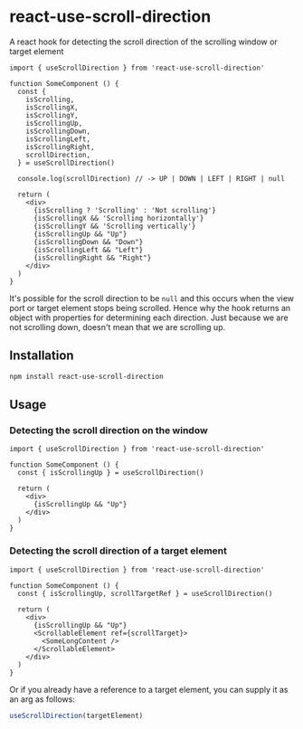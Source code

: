 # react-use-scroll-direction
A react hook for detecting the scroll direction of the scrolling window or target element

```tsx
import { useScrollDirection } from 'react-use-scroll-direction'

function SomeComponent () {
  const { 
    isScrolling,
    isScrollingX,
    isScrollingY,
    isScrollingUp, 
    isScrollingDown,
    isScrollingLeft,
    isScrollingRight,
    scrollDirection,
  } = useScrollDirection()

  console.log(scrollDirection) // -> UP | DOWN | LEFT | RIGHT | null

  return (
    <div>
      {isScrolling ? 'Scrolling' : 'Not scrolling'}
      {isScrollingX && 'Scrolling horizontally'}
      {isScrollingY && 'Scrolling vertically'}
      {isScrollingUp && "Up"}
      {isScrollingDown && "Down"}
      {isScrollingLeft && "Left"}
      {isScrollingRight && "Right"}
    </div>
  )
}
```

It's possible for the scroll direction to be `null` and this occurs when the view port or target element stops being scrolled. 
Hence why the hook returns an object with properties for determining each direction. Just because we are not scrolling down,
doesn't mean that we are scrolling up.

## Installation

```bash
npm install react-use-scroll-direction
```

## Usage

### Detecting the scroll direction on the window

```tsx
import { useScrollDirection } from 'react-use-scroll-direction'

function SomeComponent () {
  const { isScrollingUp } = useScrollDirection()

  return (
    <div>
      {isScrollingUp && "Up"}
    </div>
  )
}
```

### Detecting the scroll direction of a target element


```tsx
import { useScrollDirection } from 'react-use-scroll-direction'

function SomeComponent () {
  const { isScrollingUp, scrollTargetRef } = useScrollDirection()

  return (
    <div>
      {isScrollingUp && "Up"}
      <ScrollableElement ref={scrollTarget}>
        <SomeLongContent />
      </ScrollableElement>
    </div>
  )
}
```

Or if you already have a reference to a target element, you can supply it as an arg
as follows:

```js
useScrollDirection(targetElement)
```
